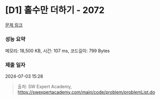 # [D1] 홀수만 더하기 - 2072 

[문제 링크](https://swexpertacademy.com/main/code/problem/problemDetail.do?contestProbId=AV5QSEhaA5sDFAUq) 

### 성능 요약

메모리: 18,500 KB, 시간: 107 ms, 코드길이: 799 Bytes

### 제출 일자

2024-07-03 15:28



> 출처: SW Expert Academy, https://swexpertacademy.com/main/code/problem/problemList.do